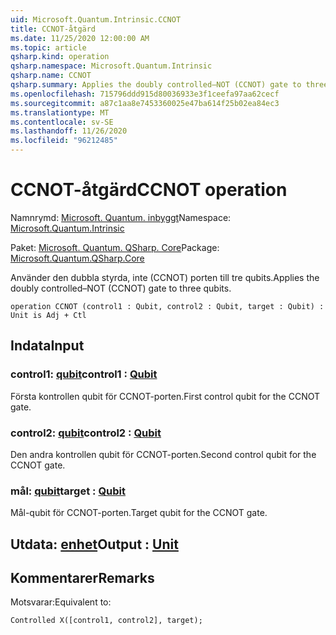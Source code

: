 ```yaml
---
uid: Microsoft.Quantum.Intrinsic.CCNOT
title: CCNOT-åtgärd
ms.date: 11/25/2020 12:00:00 AM
ms.topic: article
qsharp.kind: operation
qsharp.namespace: Microsoft.Quantum.Intrinsic
qsharp.name: CCNOT
qsharp.summary: Applies the doubly controlled–NOT (CCNOT) gate to three qubits.
ms.openlocfilehash: 715796ddd915d80036933e3f1ceefa97aa62cecf
ms.sourcegitcommit: a87c1aa8e7453360025e47ba614f25b02ea84ec3
ms.translationtype: MT
ms.contentlocale: sv-SE
ms.lasthandoff: 11/26/2020
ms.locfileid: "96212485"
---
```

# <a name="ccnot-operation"></a><span data-ttu-id="ea8bb-102">CCNOT-åtgärd</span><span class="sxs-lookup"><span data-stu-id="ea8bb-102">CCNOT operation</span></span>

<span data-ttu-id="ea8bb-103">Namnrymd: [Microsoft. Quantum. inbyggt](xref:Microsoft.Quantum.Intrinsic)</span><span class="sxs-lookup"><span data-stu-id="ea8bb-103">Namespace: [Microsoft.Quantum.Intrinsic](xref:Microsoft.Quantum.Intrinsic)</span></span>

<span data-ttu-id="ea8bb-104">Paket: [Microsoft. Quantum. QSharp. Core](https://nuget.org/packages/Microsoft.Quantum.QSharp.Core)</span><span class="sxs-lookup"><span data-stu-id="ea8bb-104">Package: [Microsoft.Quantum.QSharp.Core](https://nuget.org/packages/Microsoft.Quantum.QSharp.Core)</span></span>


<span data-ttu-id="ea8bb-105">Använder den dubbla styrda, inte (CCNOT) porten till tre qubits.</span><span class="sxs-lookup"><span data-stu-id="ea8bb-105">Applies the doubly controlled–NOT (CCNOT) gate to three qubits.</span></span>

```qsharp
operation CCNOT (control1 : Qubit, control2 : Qubit, target : Qubit) : Unit is Adj + Ctl
```


## <a name="input"></a><span data-ttu-id="ea8bb-106">Indata</span><span class="sxs-lookup"><span data-stu-id="ea8bb-106">Input</span></span>

### <a name="control1--qubit"></a><span data-ttu-id="ea8bb-107">control1: [qubit](xref:microsoft.quantum.lang-ref.qubit)</span><span class="sxs-lookup"><span data-stu-id="ea8bb-107">control1 : [Qubit](xref:microsoft.quantum.lang-ref.qubit)</span></span>

<span data-ttu-id="ea8bb-108">Första kontrollen qubit för CCNOT-porten.</span><span class="sxs-lookup"><span data-stu-id="ea8bb-108">First control qubit for the CCNOT gate.</span></span>


### <a name="control2--qubit"></a><span data-ttu-id="ea8bb-109">control2: [qubit](xref:microsoft.quantum.lang-ref.qubit)</span><span class="sxs-lookup"><span data-stu-id="ea8bb-109">control2 : [Qubit](xref:microsoft.quantum.lang-ref.qubit)</span></span>

<span data-ttu-id="ea8bb-110">Den andra kontrollen qubit för CCNOT-porten.</span><span class="sxs-lookup"><span data-stu-id="ea8bb-110">Second control qubit for the CCNOT gate.</span></span>


### <a name="target--qubit"></a><span data-ttu-id="ea8bb-111">mål: [qubit](xref:microsoft.quantum.lang-ref.qubit)</span><span class="sxs-lookup"><span data-stu-id="ea8bb-111">target : [Qubit](xref:microsoft.quantum.lang-ref.qubit)</span></span>

<span data-ttu-id="ea8bb-112">Mål-qubit för CCNOT-porten.</span><span class="sxs-lookup"><span data-stu-id="ea8bb-112">Target qubit for the CCNOT gate.</span></span>



## <a name="output--unit"></a><span data-ttu-id="ea8bb-113">Utdata: [enhet](xref:microsoft.quantum.lang-ref.unit)</span><span class="sxs-lookup"><span data-stu-id="ea8bb-113">Output : [Unit](xref:microsoft.quantum.lang-ref.unit)</span></span>



## <a name="remarks"></a><span data-ttu-id="ea8bb-114">Kommentarer</span><span class="sxs-lookup"><span data-stu-id="ea8bb-114">Remarks</span></span>

<span data-ttu-id="ea8bb-115">Motsvarar:</span><span class="sxs-lookup"><span data-stu-id="ea8bb-115">Equivalent to:</span></span>

```qsharp
Controlled X([control1, control2], target);
```